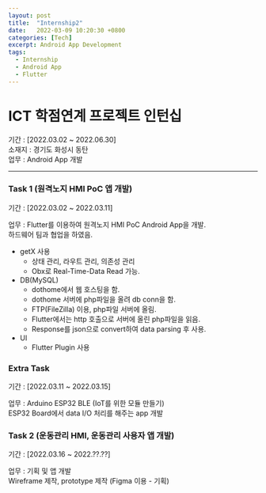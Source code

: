 ```yaml
---
layout: post
title:  "Internship2"
date:   2022-03-09 10:20:30 +0800
categories: [Tech]
excerpt: Android App Development
tags:
  - Internship
  - Android App
  - Flutter
---
```


# ICT 학점연계 프로젝트 인턴십

기간 : [2022.03.02 ~ 2022.06.30]  
소재지 : 경기도 화성시 동탄  
업무 : Android App 개발  

---  

### Task 1 (원격노지 HMI PoC 앱 개발)  

기간 : [2022.03.02 ~ 2022.03.11]  

업무 : Flutter를 이용하여 원격노지 HMI PoC Android App을 개발.  
하드웨어 팀과 협업을 하였음.  

- getX 사용
  - 상태 관리, 라우트 관리, 의존성 관리  
  - Obx로 Real-Time-Data Read 가능.  
- DB(MySQL)
  - dothome에서 웹 호스팅을 함.  
  - dothome 서버에 php파일을 올려 db conn을 함.  
  - FTP(FileZilla) 이용, php파일 서버에 올림.  
  - Flutter에서는 http 호출으로 서버에 올린 php파일을 읽음.  
  - Response를 json으로 convert하여 data parsing 후 사용.  
- UI
  - Flutter Plugin 사용  


### Extra Task

기간 : [2022.03.11 ~ 2022.03.15]  

업무 : Arduino ESP32 BLE (IoT를 위한 모듈 만들기)  
ESP32 Board에서 data I/O 처리를 해주는 app 개발  


### Task 2 (운동관리 HMI, 운동관리 사용자 앱 개발)

기간 : [2022.03.16 ~ 2022.??.??]  

업무 : 기획 및 앱 개발  
Wireframe 제작, prototype 제작 (Figma 이용 - 기획)  

 